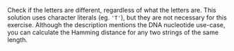 Check if the letters are different, regardless of what the letters are.
This solution uses character literals (eg. `'T'`), but they are not necessary for this exercise.
Although the description mentions the DNA nucleotide use-case, you can calculate the Hamming distance for any two strings of the same length.